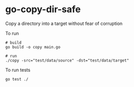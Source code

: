 # go-copy-dir-safe
Copy a directory into a target without fear of corruption

To run

```
# build
go build -o copy main.go

# run
./copy -src="test/data/source" -dst="test/data/target"
```

To run tests 
```
go test ./
```